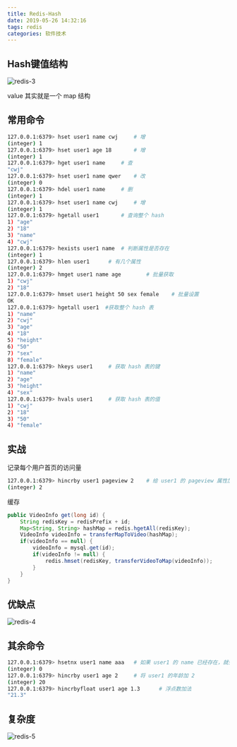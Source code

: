 ```yaml
---
title: Redis-Hash
date: 2019-05-26 14:32:16
tags: redis
categories: 软件技术
---
```


## Hash键值结构

![redis-3](https://gcore.jsdelivr.net/gh/Nayacco/cdn@master/blog/redis-3.png)

value 其实就是一个 map 结构

## 常用命令

```bash
127.0.0.1:6379> hset user1 name cwj     # 增
(integer) 1
127.0.0.1:6379> hset user1 age 18       # 增
(integer) 1
127.0.0.1:6379> hget user1 name     # 查
"cwj"
127.0.0.1:6379> hset user1 name qwer    # 改
(integer) 0
127.0.0.1:6379> hdel user1 name     # 删
(integer) 1
127.0.0.1:6379> hset user1 name cwj     # 增
(integer) 1
127.0.0.1:6379> hgetall user1       # 查询整个 hash
1) "age"
2) "18"
3) "name"
4) "cwj"
127.0.0.1:6379> hexists user1 name  # 判断属性是否存在
(integer) 1
127.0.0.1:6379> hlen user1      # 有几个属性
(integer) 2
127.0.0.1:6379> hmget user1 name age        # 批量获取
1) "cwj"
2) "18"
127.0.0.1:6379> hmset user1 height 50 sex female    # 批量设置
OK
127.0.0.1:6379> hgetall user1  #获取整个 hash 表
1) "name"
2) "cwj"
3) "age"
4) "18"
5) "height"
6) "50"
7) "sex"
8) "female"
127.0.0.1:6379> hkeys user1     # 获取 hash 表的键
1) "name"
2) "age"
3) "height"
4) "sex"
127.0.0.1:6379> hvals user1     # 获取 hash 表的值
1) "cwj"
2) "18"
3) "50"
4) "female"
```

## 实战

记录每个用户首页的访问量

```bash
127.0.0.1:6379> hincrby user1 pageview 2    # 给 user1 的 pageview 属性加 2
(integer) 2
```

缓存

```java
public VideoInfo get(long id) {
    String redisKey = redisPrefix + id;
    Map<String, String> hashMap = redis.hgetAll(redisKey);
    VideoInfo videoInfo = transferMapToVideo(hashMap);
    if(videoInfo == null) {
        videoInfo = mysql.get(id);
        if(videoInfo != null) {
            redis.hmset(redisKey, transferVideoToMap(videoInfo));
        }
    }
}
```

## 优缺点

![redis-4](https://gcore.jsdelivr.net/gh/Nayacco/cdn@master/blog/redis-4.png)

## 其余命令

```bash
127.0.0.1:6379> hsetnx user1 name aaa   # 如果 user1 的 name 已经存在，就会失败
(integer) 0
127.0.0.1:6379> hincrby user1 age 2     # 将 user1 的年龄加 2
(integer) 20
127.0.0.1:6379> hincrbyfloat user1 age 1.3      # 浮点数加法
"21.3"
```

## 复杂度

![redis-5](https://gcore.jsdelivr.net/gh/Nayacco/cdn@master/blog/redis-5.png)
